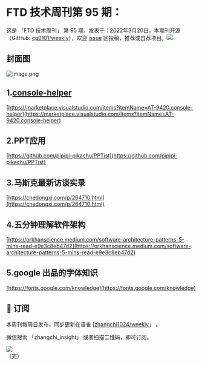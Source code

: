 # FTD 技术周刊第 95 期：
这是 「FTD 技术周刊」 第 95 期，发表于：2022年3月20日。本期刊开源（GitHub: [cg0101/weekly](https://github.com/cg0101/weekly)），欢迎 [issue](https://github.com/cg0101/weekly/issues) 区投稿，推荐或自荐项目。![](https://visitor-badge.glitch.me/badge?page_id=cg0101.weekly) <a href="https://www.linkedin.com/in/%E9%A9%B0-%E5%BC%A0-60669710a/">
        </a>
## 封面图


![image.png](https://cdn.nlark.com/yuque/0/2022/png/132503/1647785722745-9a2e1be9-cda5-429e-a59a-02fa8750c52d.png#clientId=u258b6b77-d288-4&crop=0&crop=0&crop=1&crop=1&from=paste&height=360&id=u78e4c20d&margin=%5Bobject%20Object%5D&name=image.png&originHeight=720&originWidth=1080&originalType=binary&ratio=1&rotation=0&showTitle=false&size=1063001&status=done&style=none&taskId=u9e47a7c2-a10a-4e79-af6e-bb864a45a88&title=&width=540)
## 1.[console-helper](https://marketplace.visualstudio.com/items?itemName=AT-9420.console-helper)
[https://marketplace.visualstudio.com/items?itemName=AT-9420.console-helper](https://marketplace.visualstudio.com/items?itemName=AT-9420.console-helper)

## 2.PPT应用 
[https://github.com/pipipi-pikachu/PPTist](https://github.com/pipipi-pikachu/PPTist)

## 3.马斯克最新访谈实录 
[https://chedongxi.com/p/264710.html](https://chedongxi.com/p/264710.html)

## 4.五分钟理解软件架构 
[https://orkhanscience.medium.com/software-architecture-patterns-5-mins-read-e9e3c8eb47d2](https://orkhanscience.medium.com/software-architecture-patterns-5-mins-read-e9e3c8eb47d2)

## 5.google 出品的字体知识 
[https://fonts.google.com/knowledge](https://fonts.google.com/knowledge)


## 📅 订阅
本周刊每周日发布，同步更新在语雀 [[zhangchi1024/weekly](https://www.yuque.com/zhangchi1024/weekly)」 。


微信搜索 「zhangchi_insight」 或者扫描二维码，即可订阅。
<div align="left"> <img src="https://cdn.nlark.com/yuque/0/2021/jpeg/132503/1640750963398-e8538e9e-6b96-46f7-abff-c93b56bdd377.jpeg?x-oss-process=image%2Fwatermark%2Ctype_d3F5LW1pY3JvaGVp%2Csize_36%2Ctext_5byg6amw%2Ccolor_FFFFFF%2Cshadow_50%2Ct_80%2Cg_se%2Cx_10%2Cy_10%2Fresize%2Cw_426%2Climit_0" ></div>    
    （完）